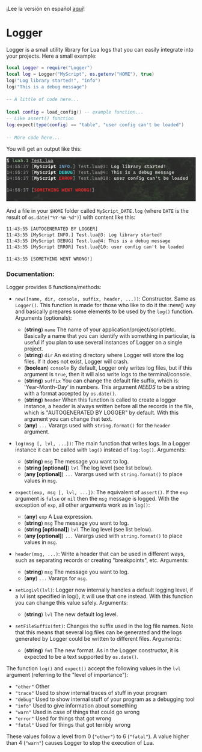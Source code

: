¡Lee la versión en español [aquí](README_es.md)!

# Logger

Logger is a small utility library for Lua logs that you can easily integrate into your projects.
Here a small example:

```lua
local Logger = require("Logger")
local log = Logger("MyScript", os.getenv("HOME"), true)
log("Log library started!", "info")
log("This is a debug message")

-- A little of code here...

local config = load_config() -- example function...
-- Like assert() function
log:expect(type(config) == "table", "user config can't be loaded")

-- More code here...
```

You will get an output like this:

![Capture 1](capture.png)

And a file in your `$HOME` folder called `MyScript_DATE.log` (where `DATE` is the result of `os.date("%Y-%m-%d")`) with content like this:

```
11:43:55 [AUTOGENERATED BY LOGGER]
11:43:55 [MyScript INFO.] Test.lua@3: Log library started!
11:43:55 [MyScript DEBUG] Test.lua@4: This is a debug message
11:43:55 [MyScript ERROR] Test.lua@10: user config can't be loaded

11:43:55 [SOMETHING WENT WRONG!]
```

### Documentation:

Logger provides 6 functions/methods:

  - `new([name, dir, console, suffix, header, ...])`: Constructor. Same as `Logger()`. This function is made for those who like to do it the :new() way and basically prepares some elements to be used by the `log()` function. Arguments (optionals):
    - (__string__) `name` The name of your application/project/script/etc. Basically a name that you can identify with something in particular, is useful if you plan to use several instances of Logger on a single project.
    - (__string__) `dir` An existing directory where Logger will store the log files. If it does not exist, Logger will crash.
    - (__boolean__) `console` By default, Logger only writes log files, but if this argument is `true`, then it will also write logs to the terminal/console.
    - (__string__) `suffix` You can change the default file suffix, which is: 'Year-Month-Day' in numbers. This argument _NEEDS_ to be a string with a format accepted by `os.date()`.
    - (__string__) `header` When this function is called to create a logger instance, a header is always written before all the records in the file, which is "AUTOGENERATED BY LOGGER" by default. With this argument you can change that text.
    - (__any__) `...` Varargs used with `string.format()` for the `header` argument.

  - `log(msg [, lvl, ...])`: The main function that writes logs. In a Logger instance it can be called with `log()` instead of `log:log()`. Arguments:
    - (__string__) `msg` The message you want to log.
    - (__string [optional]__) `lvl` The log level (see list below).
    - (__any [optional]__) `...` Varargs used with `string.format()` to place values in `msg`.

  - `expect(exp, msg [, lvl, ...])`: The equivalent of `assert()`. If the `exp` argument is `false` or `nil` then the `msg` message is logged. With the exception of `exp`, all other arguments work as in `log()`:
    - (__any__) `exp` A Lua expression.
    - (__string__) `msg` The message you want to log.
    - (__string [optional]__) `lvl` The log level (see list below).
    - (__any [optional]__) `...` Varargs used with `string.format()` to place values in `msg`.

  - `header(msg, ...)`: Write a header that can be used in different ways, such as separating records or creating "breakpoints", etc. Arguments:
    - (__string__) `msg` The message you want to log.
    - (__any__) `...` Varargs for `msg`.

  - `setLogLvl(lvl)`: Logger now internally handles a default logging level, if a lvl isnt specified in log(), it will use that one instead. With this function you can change this value safely. Arguments:
    - (__string__) `lvl` The new default log level.

  - `setFileSuffix(fmt)`: Changes the suffix used in the log file names. Note that this means that several log files can be generated and the logs generated by Logger could be written to different files. Arguments:
    - (__string__) `fmt` The new format. As in the Logger constructor, it is expected to be a text supported by `os.date()`.

The function `log()` and `expect()` accept the following values in the `lvl` argument (referring to the "level of importance"):

  * `"other"` Other
  * `"trace"` Used to show internal traces of stuff in your program
  * `"debug"` Used to show internal stuff of your program as a debugging tool
  * `"info"`  Used to give information about something
  * `"warn"`  Used in case of things that could go wrong
  * `"error"` Used for things that got wrong
  * `"fatal"` Used for things that got terribly wrong

These values follow a level from 0 (`"other"`) to 6 (`"fatal"`).
A value higher than 4 (`"warn"`) causes Logger to stop the execution of Lua.
